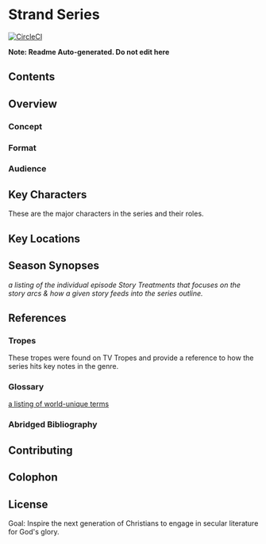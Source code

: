# Strand Series

[![CircleCI](https://circleci.com/gh/Merovex/stranded-series.svg?style=shield)](https://circleci.com/gh/Merovex/stranded-series)

**Note: Readme Auto-generated. Do not edit here**

<!-- concept-overview -->

## Contents

<!-- toc -->

## Overview

### Concept

<!-- setting-overview -->

### Format

<!-- format-overview -->

### Audience

<!-- audience -->

<!-- series-outline -->

## Key Characters

These are the major characters in the series and their roles.

<!-- major-character-section -->

## Key Locations

<!-- location-section -->

## Season Synopses

_a listing of the individual episode Story Treatments that focuses on the story arcs & how a given story feeds into the series outline._

<!-- season-section -->

## References

### Tropes

These tropes were found on TV Tropes and provide a reference to how the series hits key notes in the genre.

<!-- trope-section -->

### Glossary

[a listing of world-unique terms](./series-bible/GG-Glossary/glossary.md)

### Abridged Bibliography

<!-- references -->

## Contributing

<!-- contributing -->

## Colophon

<!-- colophon -->

## License

<!-- license -->

Goal: Inspire the next generation of Christians to engage in secular literature for God's glory.
